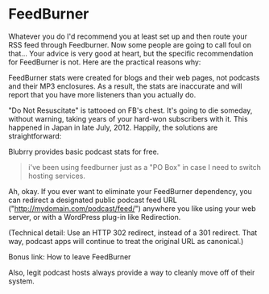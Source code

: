 # FeedBurner


Whatever you do I'd recommend you at least set up and then route your RSS feed through Feedburner. Now some people are going to call foul on that…
Your advice is very good at heart, but the specific recommendation for FeedBurner is not. Here are the practical reasons why:

FeedBurner stats were created for blogs and their web pages, not podcasts and their MP3 enclosures. As a result, the stats are inaccurate and will report that you have more listeners than you actually do.

"Do Not Resuscitate" is tattooed on FB's chest. It's going to die someday, without warning, taking years of your hard-won subscribers with it. This happened in Japan in late July, 2012.
Happily, the solutions are straightforward:

Blubrry provides basic podcast stats for free.

> i've been using feedburner just as a "PO Box" in case I need to switch hosting services.

Ah, okay. If you ever want to eliminate your FeedBurner dependency, you can redirect a designated public podcast feed URL ("http://mydomain.com/podcast/feed/") anywhere you like using your web server, or with a WordPress plug-in like Redirection.

(Technical detail: Use an HTTP 302 redirect, instead of a 301 redirect. That way, podcast apps will continue to treat the original URL as canonical.)

Bonus link: How to leave FeedBurner

Also, legit podcast hosts always provide a way to cleanly move off of their system.
